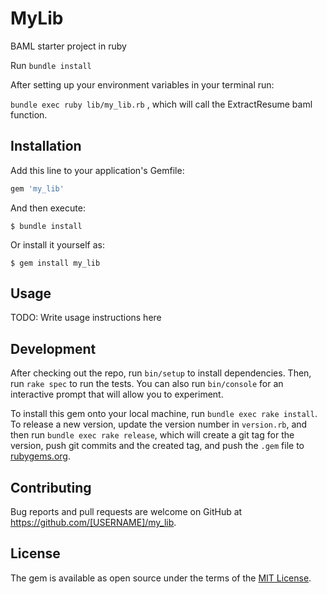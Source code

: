 # MyLib

BAML starter project in ruby

Run `bundle install`


After setting up your environment variables in your terminal run:

`bundle exec ruby lib/my_lib.rb` , which will call the ExtractResume baml function.



## Installation

Add this line to your application's Gemfile:

```ruby
gem 'my_lib'
```

And then execute:

    $ bundle install

Or install it yourself as:

    $ gem install my_lib

## Usage

TODO: Write usage instructions here

## Development

After checking out the repo, run `bin/setup` to install dependencies. Then, run `rake spec` to run the tests. You can also run `bin/console` for an interactive prompt that will allow you to experiment.

To install this gem onto your local machine, run `bundle exec rake install`. To release a new version, update the version number in `version.rb`, and then run `bundle exec rake release`, which will create a git tag for the version, push git commits and the created tag, and push the `.gem` file to [rubygems.org](https://rubygems.org).

## Contributing

Bug reports and pull requests are welcome on GitHub at https://github.com/[USERNAME]/my_lib.

## License

The gem is available as open source under the terms of the [MIT License](https://opensource.org/licenses/MIT).
